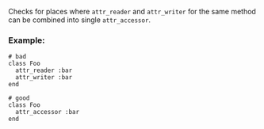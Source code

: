 Checks for places where `attr_reader` and `attr_writer`
for the same method can be combined into single `attr_accessor`.

### Example:
    # bad
    class Foo
      attr_reader :bar
      attr_writer :bar
    end

    # good
    class Foo
      attr_accessor :bar
    end

